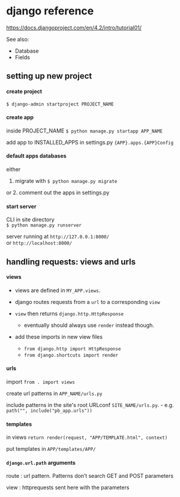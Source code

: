 # django reference

https://docs.djangoproject.com/en/4.2/intro/tutorial01/

See also:

- Database
- Fields


setting up new project
----------------------

#### create project
`$ django-admin startproject PROJECT_NAME`

#### create app 
inside PROJECT_NAME
`$ python manage.py startapp APP_NAME`

add app to INSTALLED_APPS in settings.py
`{APP}.apps.{APP}Config`


#### default apps databases

either 

1. migrate with `$ python manage.py migrate`

or 2. comment out the apps in settings.py


#### start server

CLI in site directory  
`$ python manage.py runserver`

server running at `http://127.0.0.1:8000/`  
or `http://localhost:8000/`



handling requests: views and urls
---------------------------------

#### views

- views are defined in `MY_APP.views`.
- django routes requests from a `url` to a corresponding `view` 
- `view` then returns `django.http.HttpResponse`
    - eventually should always use `render` instead though.

- add these imports in new view files
    - `from django.http import HttpResponse`
    - `from django.shortcuts import render`

#### urls

import `from . import views`

create url patterns in `APP_NAME/urls.py`

include patterns in the site's root URLconf `SITE_NAME/urls.py`.
    - e.g. `path("", include("pb_app.urls"))`

#### templates

in views
`return render(request, "APP/TEMPLATE.html", context)`

put templates in 
`APP/templates/APP/`

#### `django.url.path` arguments

route
: url pattern. Patterns don’t search GET and POST parameters

view
: httprequests sent here with the parameters

    